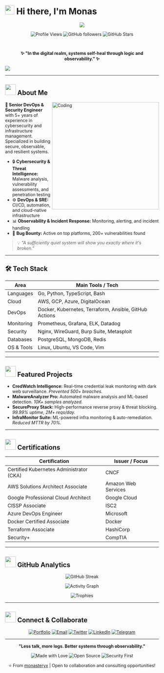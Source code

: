 
# <img src="https://media.giphy.com/media/hvRJCLFzcasrR4ia7z/giphy.gif" width="30px"/> Hi there, I'm Monas 

<div align="center">
  
  <img src="https://readme-typing-svg.herokuapp.com?font=Fira+Code&size=30&duration=3000&pause=1000&color=36BCF7&center=true&vCenter=true&multiline=true&width=800&height=100&lines=DevOps+%26+Security+Engineer;Open+Source+Contributor;Bug+Bounty+Hunter" />
  
  <br/>
  
  ![Profile Views](https://komarev.com/ghpvc/?username=monasteryx&color=36BCF7&style=for-the-badge&label=PROFILE+VIEWS)
  ![GitHub followers](https://img.shields.io/github/followers/monasteryx?color=36BCF7&labelColor=1c1917&style=for-the-badge&logo=github&label=FOLLOWERS)
  ![GitHub Stars](https://img.shields.io/github/stars/monasteryx?color=36BCF7&labelColor=1c1917&style=for-the-badge&logo=github&label=STARS)
  
  <br/>
  
  **✨ "In the digital realm, systems self-heal through logic and observability." ✨**
  
</div>

<img src="https://user-images.githubusercontent.com/73097560/115834477-dbab4500-a447-11eb-908a-139a6edaec5c.gif">

---

## <img src="https://media.giphy.com/media/WUlplcMpOCEmTGBtBW/giphy.gif" width="35"> About Me

<img align="right" alt="Coding" width="350" src="https://media.giphy.com/media/qgQUggAC3Pfv687qPC/giphy.gif">

**🎯 Senior DevOps & Security Engineer** with 5+ years of experience in cybersecurity and infrastructure management. Specialized in building secure, observable, and resilient systems.

- 🔒 **Cybersecurity & Threat Intelligence:** Malware analysis, vulnerability assessments, and penetration testing
- ⚙️ **DevOps & SRE:** CI/CD, automation, and cloud-native infrastructure
- 📊 **Observability & Incident Response:** Monitoring, alerting, and incident handling
- 🐛 **Bug Bounty:** Active on top platforms, 200+ vulnerabilities found

> 💡 *"A sufficiently quiet system will show you exactly where it's broken."*

---

## 🛠️ Tech Stack

| Area         | Main Tools / Tech            |
| ------------ | --------------------------- |
| Languages    | Go, Python, TypeScript, Bash|
| Cloud        | AWS, GCP, Azure, DigitalOcean|
| DevOps       | Docker, Kubernetes, Terraform, Ansible, GitHub Actions |
| Monitoring   | Prometheus, Grafana, ELK, Datadog |
| Security     | Nginx, WireGuard, Burp Suite, Metasploit |
| Databases    | PostgreSQL, MongoDB, Redis  |
| OS & Tools   | Linux, Ubuntu, VS Code, Vim |

---

## <img src="https://media.giphy.com/media/LMt9638dO8dftAjtco/giphy.gif" width="35"> Featured Projects

- **CredWatch Intelligence:** Real-time credential leak monitoring with dark web surveillance. *Prevented 500+ breaches.*
- **MalwareAnalyzer Pro:** Automated malware analysis and ML-based detection. *10K+ samples analyzed.*
- **SecureProxy Stack:** High-performance reverse proxy & threat blocking. *99.99% uptime, 2M+ reqs/day.*
- **InfraMonitor Suite:** ML-powered infra monitoring & auto-remediation. *Reduced MTTR by 70%.*

---

## <img src="https://media.giphy.com/media/3oKIPqsXYcdjcBcXL2/giphy.gif" width="35"> Certifications

| Certification                                      | Issuer / Focus     |
| -------------------------------------------------- | ------------------ |
| Certified Kubernetes Administrator (CKA)           | CNCF               |
| AWS Solutions Architect Associate                  | Amazon Web Services|
| Google Professional Cloud Architect                | Google Cloud       |
| CISSP Associate                                    | ISC2               |
| Azure DevOps Engineer                              | Microsoft          |
| Docker Certified Associate                         | Docker             |
| Terraform Associate                               | HashiCorp          |
| Security+                                         | CompTIA            |

---

## <img src="https://media.giphy.com/media/W5eoZHPpUx9sapR0eu/giphy.gif" width="35"> GitHub Analytics

<div align="center">

![GitHub Streak](https://github-readme-streak-stats.vercel.app/?user=monasteryx&theme=tokyonight&hide_border=true)

![Activity Graph](https://github-readme-activity-graph.vercel.app/graph?username=monasteryx&theme=react-dark&hide_border=true)

![Trophies](https://github-profile-trophy.vercel.app/?username=monasteryx&theme=darkhub&no-frame=true&row=1&column=7)

</div>

---

## <img src="https://media.giphy.com/media/LnQjpWaON8nhr21vNW/giphy.gif" width="35"> Connect & Collaborate

<div align="center">

[![Portfolio](https://img.shields.io/badge/Portfolio-monas.dev-4285F4?style=for-the-badge&logo=google-chrome&logoColor=white)](https://monas.dev)
[![Email](https://img.shields.io/badge/Email-Contact-8B89CC?style=for-the-badge&logo=protonmail&logoColor=white)](mailto:monas@proton.me)
[![Twitter](https://img.shields.io/badge/Twitter-@monasteryx-1DA1F2?style=for-the-badge&logo=twitter&logoColor=white)](https://twitter.com/monasteryx)
[![LinkedIn](https://img.shields.io/badge/LinkedIn-Professional%20Network-0077B5?style=for-the-badge&logo=linkedin&logoColor=white)](https://linkedin.com/in/monasteryx)
[![Telegram](https://img.shields.io/badge/Telegram-@monasteryx-26A5E4?style=for-the-badge&logo=telegram&logoColor=white)](https://t.me/monasteryx)

</div>

---

<div align="center">

**"Less talk, more logs. Better systems through observability."**

![Made with Love](https://img.shields.io/badge/Made%20with-❤️-FF6B6B?style=for-the-badge)
![Open Source](https://img.shields.io/badge/Open%20Source-💙-4ECDC4?style=for-the-badge)
![Security First](https://img.shields.io/badge/Security-First-96CEB4?style=for-the-badge)

⭐️ From [monasteryx](https://github.com/monasteryx) | Open to collaboration and consulting opportunities!

</div>

<!--
🎊 Congratulations! You found the easter egg! 🎊
If you're reading this, you're probably a developer who appreciates attention to detail.
Feel free to reach out - I'd love to connect with fellow developers!
-->
